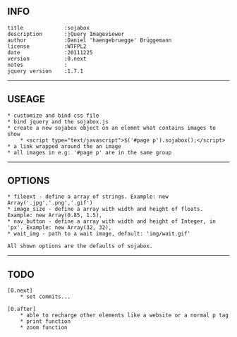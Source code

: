 ## INFO
    title             :sojabox
    description       :jQuery Imageviewer
    author            :Daniel 'haengebruegge' Brüggemann
    license           :WTFPL2
    date              :20111225
    version           :0.next
    notes             :
    jquery version    :1.7.1

---
## USEAGE
    * customize and bind css file
    * bind jquery and the sojabox.js
    * create a new sojabox object on an elemnt what contains images to show
        * <script type="text/javascript">$('#page p').sojabox();</script>
    * a link wrapped around the an image
    * all images in e.g: '#page p' are in the same group

---
## OPTIONS
    * fileext - define a array of strings. Example: new Array('.jpg','.png','.gif')
    * image_size - define a array with width and height of floats. Example: new Array(0.85, 1.5),
    * nav_button - define a array with width and height of Integer, in 'px'. Example: new Array(32, 32),
    * wait_img - path to a wait image, default: 'img/wait.gif'

    All shown options are the defaults of sojabox.

---
## TODO

    [0.next]
        * set commits...

    [0.after]
        * able to recharge other elements like a website or a normal p tag
        * print function
        * zoom function

